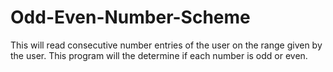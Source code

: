 # Odd-Even-Number-Scheme
This will read consecutive number entries of the user on the range given by the user. This program will the determine if each number is odd or even.
